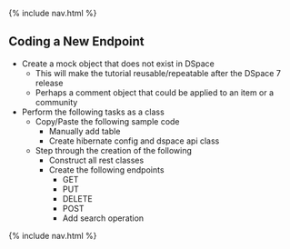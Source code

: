 
{% include nav.html %}

## Coding a New Endpoint
- Create a mock object that does not exist in DSpace
  - This will make the tutorial reusable/repeatable after the DSpace 7 release
  - Perhaps a comment object that could be applied to an item or a community
- Perform the following tasks as a class
  - Copy/Paste the following sample code
    - Manually add table
    - Create hibernate config and dspace api class
  - Step through the creation of the following
    - Construct all rest classes
    - Create the following endpoints
      - GET
      - PUT
      - DELETE
      - POST
      - Add search operation
  


{% include nav.html %}

